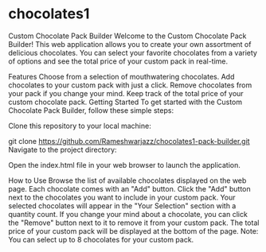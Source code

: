 # chocolates1
Custom Chocolate Pack Builder
Welcome to the Custom Chocolate Pack Builder! This web application allows you to create your own assortment of delicious chocolates. You can select your favorite chocolates from a variety of options and see the total price of your custom pack in real-time.


Features
Choose from a selection of mouthwatering chocolates.
Add chocolates to your custom pack with just a click.
Remove chocolates from your pack if you change your mind.
Keep track of the total price of your custom chocolate pack.
Getting Started
To get started with the Custom Chocolate Pack Builder, follow these simple steps:

Clone this repository to your local machine:

git clone https://github.com/Rameshwarjazz/chocolates1-pack-builder.git
Navigate to the project directory:

Open the index.html file in your web browser to launch the application.

How to Use
Browse the list of available chocolates displayed on the web page.
Each chocolate comes with an "Add" button. Click the "Add" button next to the chocolates you want to include in your custom pack.
Your selected chocolates will appear in the "Your Selection" section with a quantity count.
If you change your mind about a chocolate, you can click the "Remove" button next to it to remove it from your custom pack.
The total price of your custom pack will be displayed at the bottom of the page.
Note: You can select up to 8 chocolates for your custom pack.



